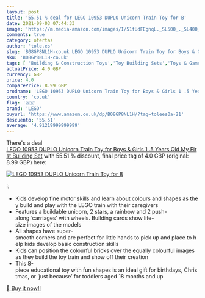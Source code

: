 ```yaml
---
layout: post
title: '55.51 % deal for LEGO 10953 DUPLO Unicorn Train Toy for B'
date: 2021-09-03 07:44:33
image: 'https://m.media-amazon.com/images/I/51fUdFEgnqL._SL500_._SL400_.jpg'
comments: true
category: ofertas
author: 'tole.es'
slug: 'B08GP8NL1H-co.uk LEGO 10953 DUPLO Unicorn Train Toy for Boys & Girls 1...'
sku: 'B08GP8NL1H-co.uk'
tags: [ 'Building & Construction Toys','Toy Building Sets','Toys & Games','Toys Store','lego', ]
actualPrice: 4.0 GBP
currency: GBP
price: 4.0
comparePrice: 8.99 GBP
prodname: 'LEGO 10953 DUPLO Unicorn Train Toy for Boys & Girls 1 .5 Years Old My First Building Set'
country: 'co.uk'
flag: '🇬🇧'
brand: 'LEGO'
buyurl: 'https://www.amazon.co.uk/dp/B08GP8NL1H/?tag=tolees0a-21'
descuento: '55.51'
average: '4.91219999999999'
---
```


There's a deal [LEGO 10953 DUPLO Unicorn Train Toy for Boys & Girls 1 .5 Years Old My First Building Set](https://www.amazon.co.uk/dp/B08GP8NL1H/?tag=tolees0a-21)  with  55.51 % discount, final price tag of  4.0 GBP (original: 8.99 GBP) here:

[![LEGO 10953 DUPLO Unicorn Train Toy for B](https://m.media-amazon.com/images/I/51fUdFEgnqL._SL500_._SL400_.jpg)](https://www.amazon.co.uk/dp/B08GP8NL1H/?tag=tolees0a-21)

ℹ️:

- Kids develop fine motor skills and learn about colours and shapes as they build and play with the LEGO train with their caregivers
- Features a buildable unicorn, 2 stars, a rainbow and 2 push-along ‘carriages’ with wheels. Building cards show life-size images of the models
- All shapes have super-smooth corners and are perfect for little hands to pick up and place to help kids develop basic construction skills
- Kids can position the colourful bricks over the equally colourful images as they build the toy train and show off their creation
- This 8-piece educational toy with fun shapes is an ideal gift for birthdays, Christmas, or ‘just because’ for toddlers aged 18 months and up

[🛒 Buy it now!!](https://www.amazon.co.uk/dp/B08GP8NL1H/?tag=tolees0a-21)
